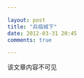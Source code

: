 ```yaml
---

layout: post
title: "兵临城下"
date: 2012-03-31 20:45
comments: true

---
```

该文章内容不可见

<!--
影片中有诸多细节是印象深刻的：  
刚开始渡河之前，每两人发一支枪，没有枪的人就跟在有枪的人后边，谁倒下了就捡起他的枪。  
渡河之时军官把跳河的逃兵一一射杀。  
在赫鲁晓夫接见男主角的宴会上，有个家伙把桌子上的食物不断往包里装。  
那位“大金牙”同志描述自己回国被折磨的经历，并露出满口假牙。  
军营里一大批男的睡觉的地方，男女主角竟然在做爱（此处省略500字）。

最初以为影片是讲愣头青年神枪手与政委之间的基情故事，两人均采用装死技能躲过了战争，偶遇之后成为好友。后来发现我错了，政委只是想借助捧红这个狙击手来升官，而突然冒出个女主角让两人的关系恶化。在跟大BOSS最后场决战中，可怜的政委误以为女主角死了，便牺牲自己让BOSS暴露了位置……

其实最喜欢的角色是大反派，德军派出的狙击手少校。那演员貌似很眼熟，扮演过很多军人角色，一出现那气场就盖过牧羊人出身的男主角，敏锐的洞察力，论技术两人是不相上下，战术上更是占了上风，特别是把“大金牙”从空中击毙那一段。当他察觉到小男孩是个间谍时，还叮嘱他第二天要留在家中，找个机会放过他。不过最后坏人是没有好下场的，一枪爆头，影片结尾安排得太奇怪了，一个经验丰富的狙击手怎么会轻易跑出来呢？
-->